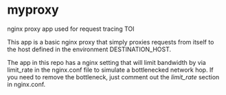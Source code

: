 # myproxy
nginx proxy app used for request tracing TOI

This app is a basic nginx proxy that simply proxies requests from itself to the host defined in the environment DESTINATION_HOST.<br>

The app in this repo has a nginx setting that will limit bandwidth by via limit_rate in the nginx.conf file to simulate a bottlenecked network hop. If you need to remove the bottleneck, just comment out the *limit_rate* section in nginx.conf.

